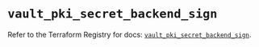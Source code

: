 # `vault_pki_secret_backend_sign`

Refer to the Terraform Registry for docs: [`vault_pki_secret_backend_sign`](https://registry.terraform.io/providers/hashicorp/vault/4.1.0/docs/resources/pki_secret_backend_sign).
